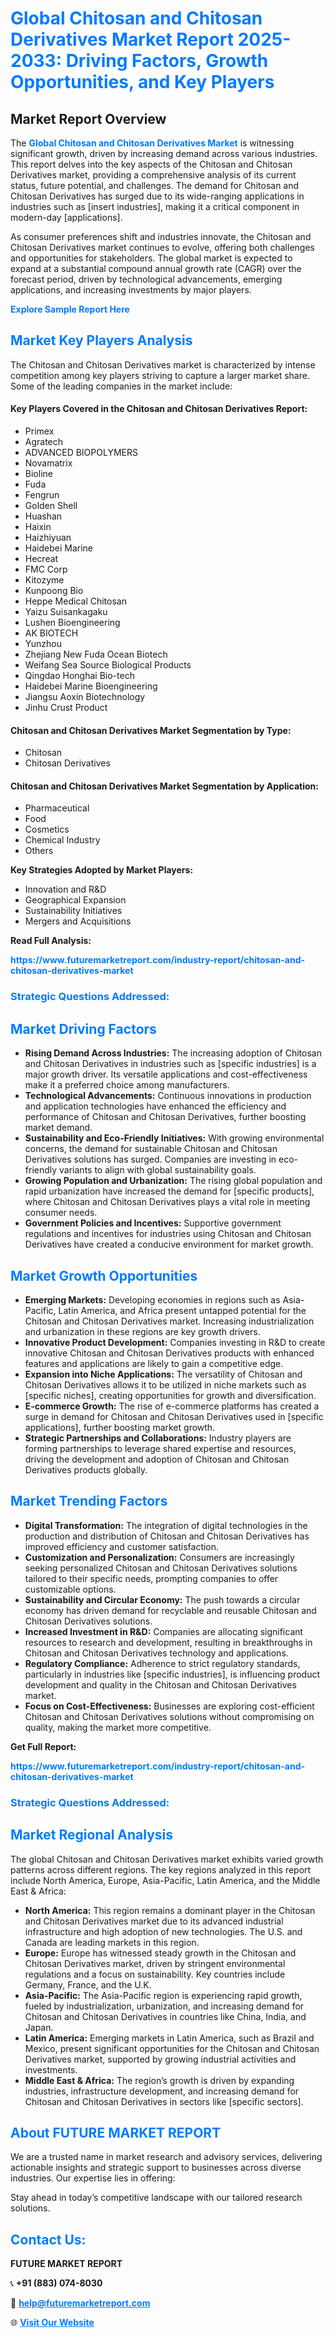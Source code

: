 <h1 style="color: #007BFF;">Global Chitosan and Chitosan Derivatives Market Report 2025-2033: Driving Factors, Growth Opportunities, and Key Players</h1>

<section id="overview">
<h2>Market Report Overview</h2>
<p>The <a href="https://www.futuremarketreport.com/industry-report/chitosan-and-chitosan-derivatives-market" style="color: #007BFF; text-decoration: none;"><strong>Global Chitosan and Chitosan Derivatives Market</strong></a> is witnessing significant growth, driven by increasing demand across various industries. This report delves into the key aspects of the Chitosan and Chitosan Derivatives market, providing a comprehensive analysis of its current status, future potential, and challenges. The demand for Chitosan and Chitosan Derivatives has surged due to its wide-ranging applications in industries such as [insert industries], making it a critical component in modern-day [applications].</p>
<p>As consumer preferences shift and industries innovate, the Chitosan and Chitosan Derivatives market continues to evolve, offering both challenges and opportunities for stakeholders. The global market is expected to expand at a substantial compound annual growth rate (CAGR) over the forecast period, driven by technological advancements, emerging applications, and increasing investments by major players.</p>
</section>

<section id="overview">
<p><a href="https://www.futuremarketreport.com/request-sample/reportId=91164" style="color: #007BFF; text-decoration: none;"><strong>Explore Sample Report Here</strong></a></p>
</section>

<section id="key-players">
<h2 style="color: #007BFF;">Market Key Players Analysis</h2>
<p>The Chitosan and Chitosan Derivatives market is characterized by intense competition among key players striving to capture a larger market share. Some of the leading companies in the market include:</p>
<h4>Key Players Covered in the Chitosan and Chitosan Derivatives Report:</h4>
<ul><li>Primex</li><li>Agratech</li><li>ADVANCED BIOPOLYMERS</li><li>Novamatrix</li><li>Bioline</li><li>Fuda</li><li>Fengrun</li><li>Golden Shell</li><li>Huashan</li><li>Haixin</li><li>Haizhiyuan</li><li>Haidebei Marine</li><li>Hecreat</li><li>FMC Corp</li><li>Kitozyme</li><li>Kunpoong Bio</li><li>Heppe Medical Chitosan</li><li>Yaizu Suisankagaku</li><li>Lushen Bioengineering</li><li>AK BIOTECH</li><li>Yunzhou</li><li>Zhejiang New Fuda Ocean Biotech</li><li>Weifang Sea Source Biological Products</li><li>Qingdao Honghai Bio-tech</li><li>Haidebei Marine Bioengineering</li><li>Jiangsu Aoxin Biotechnology</li><li>Jinhu Crust Product</li></ul>
<h4>Chitosan and Chitosan Derivatives Market Segmentation by Type:</h4>
<ul><li>Chitosan</li><li>Chitosan Derivatives</li></ul>

<h4>Chitosan and Chitosan Derivatives Market Segmentation by Application:</h4>
<ul><li>Pharmaceutical</li><li>Food</li><li>Cosmetics</li><li>Chemical Industry</li><li>Others</li></ul>
<p><strong>Key Strategies Adopted by Market Players:</strong></p>
<ul>
<li>Innovation and R&D</li>
<li>Geographical Expansion</li>
<li>Sustainability Initiatives</li>
<li>Mergers and Acquisitions</li>
</ul>
</section>

<section>
<p><strong>Read Full Analysis: </strong></p><a href="https://www.futuremarketreport.com/industry-report/chitosan-and-chitosan-derivatives-market" style="color: #007BFF; text-decoration: none;"><strong>https://www.futuremarketreport.com/industry-report/chitosan-and-chitosan-derivatives-market</strong></a>
<h3 style="color: #007BFF;">Strategic Questions Addressed:</h3>
</section>

<section id="driving-factors">
<h2 style="color: #007BFF;">Market Driving Factors</h2>
<ul>
<li><strong>Rising Demand Across Industries:</strong> The increasing adoption of Chitosan and Chitosan Derivatives in industries such as [specific industries] is a major growth driver. Its versatile applications and cost-effectiveness make it a preferred choice among manufacturers.</li>
<li><strong>Technological Advancements:</strong> Continuous innovations in production and application technologies have enhanced the efficiency and performance of Chitosan and Chitosan Derivatives, further boosting market demand.</li>
<li><strong>Sustainability and Eco-Friendly Initiatives:</strong> With growing environmental concerns, the demand for sustainable Chitosan and Chitosan Derivatives solutions has surged. Companies are investing in eco-friendly variants to align with global sustainability goals.</li>
<li><strong>Growing Population and Urbanization:</strong> The rising global population and rapid urbanization have increased the demand for [specific products], where Chitosan and Chitosan Derivatives plays a vital role in meeting consumer needs.</li>
<li><strong>Government Policies and Incentives:</strong> Supportive government regulations and incentives for industries using Chitosan and Chitosan Derivatives have created a conducive environment for market growth.</li>
</ul>
</section>

<section id="growth-opportunities">
<h2 style="color: #007BFF;">Market Growth Opportunities</h2>
<ul>
<li><strong>Emerging Markets:</strong> Developing economies in regions such as Asia-Pacific, Latin America, and Africa present untapped potential for the Chitosan and Chitosan Derivatives market. Increasing industrialization and urbanization in these regions are key growth drivers.</li>
<li><strong>Innovative Product Development:</strong> Companies investing in R&D to create innovative Chitosan and Chitosan Derivatives products with enhanced features and applications are likely to gain a competitive edge.</li>
<li><strong>Expansion into Niche Applications:</strong> The versatility of Chitosan and Chitosan Derivatives allows it to be utilized in niche markets such as [specific niches], creating opportunities for growth and diversification.</li>
<li><strong>E-commerce Growth:</strong> The rise of e-commerce platforms has created a surge in demand for Chitosan and Chitosan Derivatives used in [specific applications], further boosting market growth.</li>
<li><strong>Strategic Partnerships and Collaborations:</strong> Industry players are forming partnerships to leverage shared expertise and resources, driving the development and adoption of Chitosan and Chitosan Derivatives products globally.</li>
</ul>
</section>

<section id="trending-factors">
<h2 style="color: #007BFF;">Market Trending Factors</h2>
<ul>
<li><strong>Digital Transformation:</strong> The integration of digital technologies in the production and distribution of Chitosan and Chitosan Derivatives has improved efficiency and customer satisfaction.</li>
<li><strong>Customization and Personalization:</strong> Consumers are increasingly seeking personalized Chitosan and Chitosan Derivatives solutions tailored to their specific needs, prompting companies to offer customizable options.</li>
<li><strong>Sustainability and Circular Economy:</strong> The push towards a circular economy has driven demand for recyclable and reusable Chitosan and Chitosan Derivatives solutions.</li>
<li><strong>Increased Investment in R&D:</strong> Companies are allocating significant resources to research and development, resulting in breakthroughs in Chitosan and Chitosan Derivatives technology and applications.</li>
<li><strong>Regulatory Compliance:</strong> Adherence to strict regulatory standards, particularly in industries like [specific industries], is influencing product development and quality in the Chitosan and Chitosan Derivatives market.</li>
<li><strong>Focus on Cost-Effectiveness:</strong> Businesses are exploring cost-efficient Chitosan and Chitosan Derivatives solutions without compromising on quality, making the market more competitive.</li>
</ul>
</section>

<section>
<p><strong>Get Full Report: </strong></p><a href="https://www.futuremarketreport.com/industry-report/chitosan-and-chitosan-derivatives-market" style="color: #007BFF; text-decoration: none;"><strong>https://www.futuremarketreport.com/industry-report/chitosan-and-chitosan-derivatives-market</strong></a>
<h3 style="color: #007BFF;">Strategic Questions Addressed:</h3>
</section>


<section id="regional-analysis">
<h2 style="color: #007BFF;">Market Regional Analysis</h2>
<p>The global Chitosan and Chitosan Derivatives market exhibits varied growth patterns across different regions. The key regions analyzed in this report include North America, Europe, Asia-Pacific, Latin America, and the Middle East & Africa:</p>
<ul>
<li><strong>North America:</strong> This region remains a dominant player in the Chitosan and Chitosan Derivatives market due to its advanced industrial infrastructure and high adoption of new technologies. The U.S. and Canada are leading markets in this region.</li>
<li><strong>Europe:</strong> Europe has witnessed steady growth in the Chitosan and Chitosan Derivatives market, driven by stringent environmental regulations and a focus on sustainability. Key countries include Germany, France, and the U.K.</li>
<li><strong>Asia-Pacific:</strong> The Asia-Pacific region is experiencing rapid growth, fueled by industrialization, urbanization, and increasing demand for Chitosan and Chitosan Derivatives in countries like China, India, and Japan.</li>
<li><strong>Latin America:</strong> Emerging markets in Latin America, such as Brazil and Mexico, present significant opportunities for the Chitosan and Chitosan Derivatives market, supported by growing industrial activities and investments.</li>
<li><strong>Middle East & Africa:</strong> The region’s growth is driven by expanding industries, infrastructure development, and increasing demand for Chitosan and Chitosan Derivatives in sectors like [specific sectors].</li>
</ul>
</section>

<footer>
<h2 style="color: #007BFF;">About FUTURE MARKET REPORT</h2>
<p>We are a trusted name in market research and advisory services, delivering actionable insights and strategic support to businesses across diverse industries. Our expertise lies in offering:</p>

<p>Stay ahead in today’s competitive landscape with our tailored research solutions.</p>

<h2 style="color: #007BFF;">Contact Us:</h2>
<p><strong>FUTURE MARKET REPORT</strong></p>
<p>📞 <strong>+91 (883) 074-8030</strong></p>
<p>📧 <strong><a href="mailto:help@futuremarketreport.com" style="color: #007BFF;">help@futuremarketreport.com</a></strong></p>
<p>🌐 <strong><a href="https://www.futuremarketreport.com/" style="color: #007BFF;">Visit Our Website</a></strong></p>
</footer>